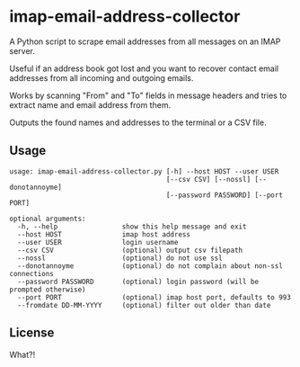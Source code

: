 # imap-email-address-collector

A Python script to scrape email addresses from all messages on an IMAP server.

Useful if an address book got lost and you want to recover contact email addresses from all incoming and outgoing emails.

Works by scanning "From" and "To" fields in message headers and tries to extract name and email address from them.

Outputs the found names and addresses to the terminal or a CSV file.


## Usage

	usage: imap-email-address-collector.py [-h] --host HOST --user USER
	                                       [--csv CSV] [--nossl] [--donotannoyme]
	                                       [--password PASSWORD] [--port PORT]

	optional arguments:
	  -h, --help           		show this help message and exit
	  --host HOST          		imap host address
	  --user USER          		login username
	  --csv CSV            		(optional) output csv filepath
	  --nossl              		(optional) do not use ssl
	  --donotannoyme       		(optional) do not complain about non-ssl connections
	  --password PASSWORD  		(optional) login password (will be prompted otherwise)
	  --port PORT				(optional) imap host port, defaults to 993
	  --fromdate DD-MM-YYYY 	(optional) filter out older than date


## License
What?!